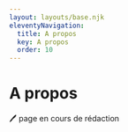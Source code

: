 ```yaml
---
layout: layouts/base.njk
eleventyNavigation:
  title: A propos
  key: A propos
  order: 10
---
```


# A propos

🖊️ page en cours de rédaction
